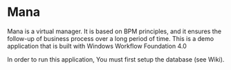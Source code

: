 # Mana
Mana is a virtual manager. It is based on BPM principles, and it ensures the follow-up of business process over a long period of time. This is a demo application that is built with Windows Workflow Foundation 4.0

In order to run this application, You must first setup the database (see Wiki).
